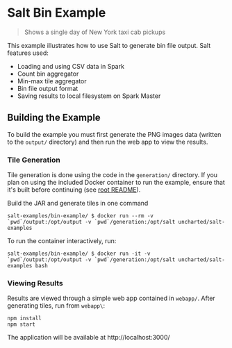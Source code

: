 # Salt Bin Example

> Shows a single day of New York taxi cab pickups

This example illustrates how to use Salt to generate bin file output. Salt features used:

 - Loading and using CSV data in Spark
 - Count bin aggregator
 - Min-max tile aggregator
 - Bin file output format
 - Saving results to local filesystem on Spark Master

## Building the Example
To build the example you must first generate the PNG images data (written to the `output/` directory) and then run the web app to view the results.

### Tile Generation

Tile generation is done using the code in the `generation/` directory. If you plan on using the included Docker container to run the example, ensure that it's built before continuing (see [root README](../README.md)).

Build the JAR and generate tiles in one command
```
salt-examples/bin-example/ $ docker run --rm -v `pwd`/output:/opt/output -v `pwd`/generation:/opt/salt uncharted/salt-examples
```

To run the container interactively, run:
```
salt-examples/bin-example/ $ docker run -it -v `pwd`/output:/opt/output -v `pwd`/generation:/opt/salt uncharted/salt-examples bash
```

### Viewing Results

Results are viewed through a simple web app contained in `webapp/`. After generating tiles, run from `webapp\`:

```
npm install
npm start
```

The application will be available at http://localhost:3000/
